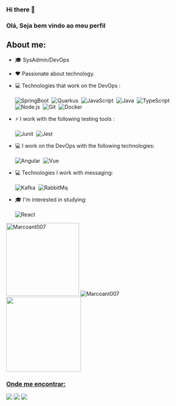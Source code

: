 ### Hi there 👋
### Olá, Seja bem vindo ao meu perfil 

## About me:
- 🎓 SysAdmin/DevOps
- ❤️ Passionate about technology.

- 💻 Technologies that work on the DevOps : <br> <br>
  ![SpringBoot](https://img.shields.io/badge/-SpringBoot-green?style=flat&logoColor=fff&logo=spring)&nbsp;
  ![Quarkus](https://img.shields.io/badge/-Quarkus-010445?style=flat&logoColor=fff&logo=quarkus)&nbsp;
  ![JavaScript](https://img.shields.io/badge/-JavaScript-fff700?style=flat&logoColor=black&logo=javascript)&nbsp;
  ![Java](https://img.shields.io/badge/-Java-F58219?style=flat&logoColor=fff&logo=java)&nbsp;
  ![TypeScript](https://img.shields.io/badge/-TypeScript-007ACC?style=flat&logoColor=fff&logo=typescript)&nbsp;
  ![Node.js](https://img.shields.io/badge/-Node.js-006600?style=flat&logoColor=fff&logo=node.js)&nbsp;
  ![Git](https://img.shields.io/badge/-Git-ff0000?style=flat&logoColor=fff&logo=git)&nbsp;
  ![Docker](https://img.shields.io/badge/-Docker-007ACC?style=flat&logoColor=fff&logo=docker)&nbsp;
  
 - ⚡ I work with the following testing tools : <br> <br>
  ![Junit](https://img.shields.io/badge/-Junit-ff0000?style=flat&logoColor=fff&logo=junit5)&nbsp;
  ![Jest](https://img.shields.io/badge/-Jest-006600?style=flat&logoColor=fff&logo=jest)&nbsp;
  
 - 💻 I work on the DevOps with the following technologies:<br> <br>
 ![Angular](https://img.shields.io/badge/-Angular-ff0000?style=flat&logoColor=fff&logo=angular)&nbsp;
 ![Vue](https://img.shields.io/badge/-Vue-fff?style=flat&logoColor=006600&logo=vue.js)&nbsp;

 - 💻 Technologies I work with messaging: <br> <br>
  ![Kafka](https://img.shields.io/badge/-Kafka-ff0000?style=flat&logoColor=fff&logo=apachekafka)&nbsp;
  ![RabbitMq](https://img.shields.io/badge/-RabbitMQ-orange?style=flat&logoColor=fff&logo=rabbitmq)&nbsp;

 - 🎓 I'm interested in studying: <br> <br>
  ![React](https://img.shields.io/badge/-React-fff?style=flat&logoColor=blue&logo=react)&nbsp;
  <div>
    <img  height="195px" src="https://github-readme-stats.vercel.app/api/top-langs/?username=Marcoant007&layout=compact&theme=dark" alt="Marcoant007" />
    <img   src="https://github-readme-stats.vercel.app/api?username=Marcoant007&show_icons=true&theme=dark" alt="Marcoant007"/> 
  </div>
  <div>
    <a href="https://git.io/streak-stats">
    <img height="200px" src="https://github-readme-streak-stats.herokuapp.com/?user=Marcoant007&theme=chartreuse-dark"/> 
     
  </div>

### Onde me encontrar:
<a href="https://www.linkedin.com/in/jonas-campos12//"><img src="https://img.shields.io/badge/linkedin-0077B5.svg?style=for-the-badge&logo=linkedin&logoColor=white"></a>
<a href="https://instagram.com/mrcx07"><img src="https://img.shields.io/badge/instagram-E4405F.svg?style=for-the-badge&logo=instagram&logoColor=white"></a>
<a href="mailto:jonas.jesua@gmail.com"><img src="https://img.shields.io/badge/e‑mail-D14836.svg?style=for-the-badge&logo=GMail&logoColor=white"></a>

